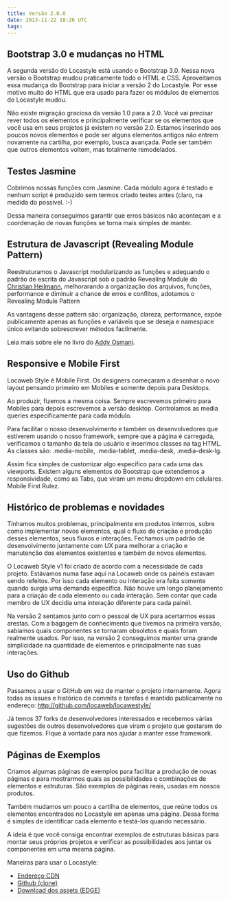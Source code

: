 ```yaml
---
title: Versão 2.0.0
date: 2013-11-22 18:26 UTC
tags:
---
```

## Bootstrap 3.0 e mudanças no HTML
A segunda versão do Locastyle está usando o Bootstrap 3.0. Nessa nova versão o Bootstrap mudou praticamente todo o HTML e CSS.
Aproveitamos essa mudança do Bootstrap para iniciar a versão 2 do Locastyle. Por esse motivo muito do HTML que era usado para fazer os módulos de elementos do Locastyle mudou.

Não existe migração graciosa da versão 1.0 para a 2.0. Você vai precisar rever todos os elementos e principalmente verificar se os elementos que você usa em seus projetos já existem no versão 2.0. Estamos inserindo aos poucos novos elementos e pode ser alguns elementos antigos não entrem novamente na cartilha, por exemplo, busca avançada. Pode ser também que outros elementos voltem, mas totalmente remodelados.

## Testes Jasmine
Cobrimos nossas funções com Jasmine.
Cada módulo agora é testado e nenhum script é produzido sem termos criado testes antes (claro, na medida do possível. :-)

Dessa maneira conseguimos garantir que erros básicos não aconteçam e a coordenação de novas funções se torna mais simples de manter.

## Estrutura de Javascript (Revealing Module Pattern)
Reestruturamos o Javascript modularizando as funções e adequando o padrão de escrita do Javascript sob o padrão Revealing Module do <a href="http://christianheilmann.com/">Christian Heilmann</a>, melhorarando a organização dos arquivos, funções, performance e diminuir a chance de erros e conflitos, adotamos o Revealing Module Pattern

As vantagens desse pattern são: organização, clareza, performance, expõe publicamente apenas as funções e variáveis que se deseja e namespace único evitando sobrescrever métodos facilmente.

Leia mais sobre ele no livro do <a href="http://addyosmani.com/resources/essentialjsdesignpatterns/book/#revealingmodulepatternjavascript">Addy Osmani</a>.

## Responsive e Mobile First
Locaweb Style é Mobile First. Os designers começaram a desenhar o novo layout pensando primeiro em Mobiles e somente depois para Desktops.

Ao produzir, fizemos a mesma coisa. Sempre escrevemos primeiro para Mobiles para depois escrevemos a versão desktop. Controlamos as media queries especificamente para cada módulo.

Para facilitar o nosso desenvolvimento e também os desenvolvedores que estiverem usando o nosso framework, sempre que a página é carregada, verificamos o tamanho da tela do usuário e inserimos classes na tag HTML. As classes são: .media-mobile, .media-tablet, .media-desk, .media-desk-lg.

Assim fica simples de customizar algo específico para cada uma das viewports.
Existem alguns elementos do Bootstrap que extendemos a responsividade, como as Tabs, que viram um menu dropdown em celulares. Mobile First Rulez.

## Histórico de problemas e novidades
Tínhamos muitos problemas, principalmente em produtos internos, sobre como implementar novos elementos, qual o fluxo de criação e produção desses elementos, seus fluxos e interações. Fechamos um padrão de desenvolvimento juntamente com UX para melhorar a criação e manutenção dos elementos existentes e também de novos elementos.

O Locaweb Style v1 foi criado de acordo com a necessidade de cada projeto. Estávamos numa fase aqui na Locaweb onde os painéis estavam sendo refeitos. Por isso cada elemento ou interação era feita somente quando surgia uma demanda específica. Não houve um longo planejamento para a criação de cada elemento ou cada interação. Sem contar que cada membro de UX decidia uma interação diferente para cada painél.

Na versão 2 sentamos junto com o pessoal de UX para acertarmos essas arestas. Com a bagagem de conhecimento que tivemos na primeira versão, sabíamos quais componentes se tornaram obsoletos e quais foram realmente usados. Por isso, na versão 2 conseguimos manter uma grande simplicidade na quantidade de elementos e principalmente nas suas interações.

## Uso do Github
Passamos a usar o GitHub em vez de manter o projeto internamente. Agora todas as issues e histórico de commits e tarefas é mantido publicamente no endereço: <a href="http://github.com/locaweb/locawestyle/">http://github.com/locaweb/locawestyle/</a>

Já temos 37 forks de desenvolvedores interessados e recebemos várias sugestões de outros desenvolvedores que viram o projeto que gostaram do que fizemos. Fique à vontade para nos ajudar a manter esse framework.

## Páginas de Exemplos
Criamos algumas páginas de exemplos para facilitar a produção de novas páginas e para mostrarmos quais as possibilidades e combinações de elementos e estruturas. São exemplos de páginas reais, usadas em nossos produtos.

Também mudamos um pouco a cartilha de elementos, que reúne todos os elementos encontrados no Locastyle em apenas uma página. Dessa forma é simples de identificar cada elemento e testá-los quando necessário.

A ideia é que você consiga encontrar exemplos de estruturas básicas para montar seus próprios projetos e verificar as possibilidades aos juntar os componentes em uma mesma página.

Maneiras para usar o Locastyle:

*   <a href="http://locaweb.github.io/locawebstyle/manual/introducao/como-usar/">Endereço CDN</a>
*   <a href="https://github.com/locaweb/locawebstyle">Github (clone)</a>
*   <a href="http://developer.locaweb.com.br/assets/edge.zip">Download dos assets (EDGE)</a>